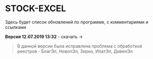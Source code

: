 # STOCK-EXCEL
Здесь будет список обновлений по программе, с комментариями и ссылками

**Версия 12.07.2019 13:32** - скачать ->
> В данной версии была исправлена проблема с обработкой реестров - БлагЭл, НовопЭл, Зерно, ИпатЭл, ДивенЭл
